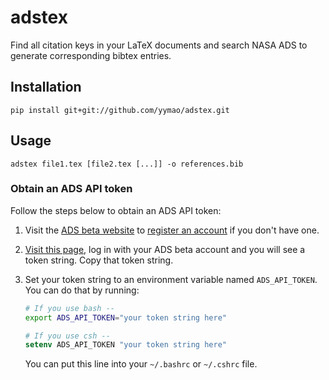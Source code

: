 # adstex
Find all citation keys in your LaTeX documents and search NASA ADS to generate corresponding bibtex entries.

## Installation

    pip install git+git://github.com/yymao/adstex.git

## Usage

    adstex file1.tex [file2.tex [...]] -o references.bib

### Obtain an ADS API token
Follow the steps below to obtain an ADS API token:

1. Visit the [ADS beta website](https://ui.adsabs.harvard.edu/) to [register an account](https://ui.adsabs.harvard.edu/#user/account/register) if you don't have one.

2. [Visit this page](https://ui.adsabs.harvard.edu/#user/settings/token), log in with your ADS beta account and you will see a token string. Copy that token string.

3. Set your token string to an environment variable named `ADS_API_TOKEN`. You can do that by running:
     ``` bash
     # If you use bash --
     export ADS_API_TOKEN="your token string here"
     ```
     ``` csh
     # If you use csh --
     setenv ADS_API_TOKEN "your token string here"
     ```
    You can put this line into your `~/.bashrc` or `~/.cshrc` file.

